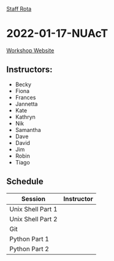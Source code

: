 [Staff Rota](rota.md)

# 2022-01-17-NUAcT

[Workshop Website](https://github.com/NclRSE-Training/2021-10-25-NCL)

## Instructors:

* Becky
* Fiona
* Frances
* Jannetta
* Kate
* Kathryn
* Nik
* Samantha
* Dave
* David
* Jim
* Robin
* Tiago

## Schedule
|Session|Instructor|
|-|-|
|Unix Shell Part 1|<Instructor>|
|Unix Shell Part 2|<Instructor>|
|Git|<Instructor>|
|Python Part 1|<Instructor>|
|Python Part 2|<Instructor>|
